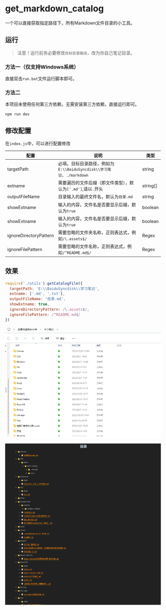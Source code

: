 # get_markdown_catalog
一个可以直接获取指定路径下，所有Markdown文件目录的小工具。



## 运行
> 注意！运行前务必要修改`目标目录路径`，改为你自己笔记目录。
### 方法一（仅支持Windows系统）

直接双击`run.bat`文件运行脚本即可。



### 方法二

本项目未使用任何第三方依赖，无需安装第三方依赖，直接运行即可。

```shell
npm run dev
```



## 修改配置

在`index.js`中，可以进行配置修改

| 配置                   | 说明                                                      | 类型 |
| ----------------------  | ------------------------------------------------------------ | ----------------------  |
| targetPath             | 必填。目标目录路径，例如为`E:\\BaiduSyncdisk\\学习笔记`、`./markdown` | string |
| extname                | 需要遍历的文件后缀（即文件类型），默认为`['.md']`,请以`.`开头 | string[] |
| outputFileName         | 目录输入的最终文件名，默认为`目录.md`                        | string |
| showExtname            | 输入的内容，文件名是否要显示后缀，默认为`true`               | boolean |
| showExtname            | 输入的内容，文件名是否要显示后缀，默认为`true`               | boolean |
| ignoreDirectoryPattern | 需要忽略的文件夹名称，正则表达式，例如`/\.assets$/`          | Regex |
| ignoreFilePattern | 需要忽略的文件名称，正则表达式，例如`/^README.md$/` | Regex |



## 效果

```js
require('./utils').getCatalogFile({
  targetPath: 'E:\\BaiduSyncdisk\\学习笔记',
  extname: ['.md', '.txt'],
  outputFileName: '目录.md',
  showExtname: true,
  ignoreDirectoryPattern: /\.assets$/,
  ignoreFilePattern: /^README.md$/
})
```



![image-20240108180511282](README.assets/image-20240108180511282.png)

![image-20240108182531703](README.assets/image-20240108182531703.png)
